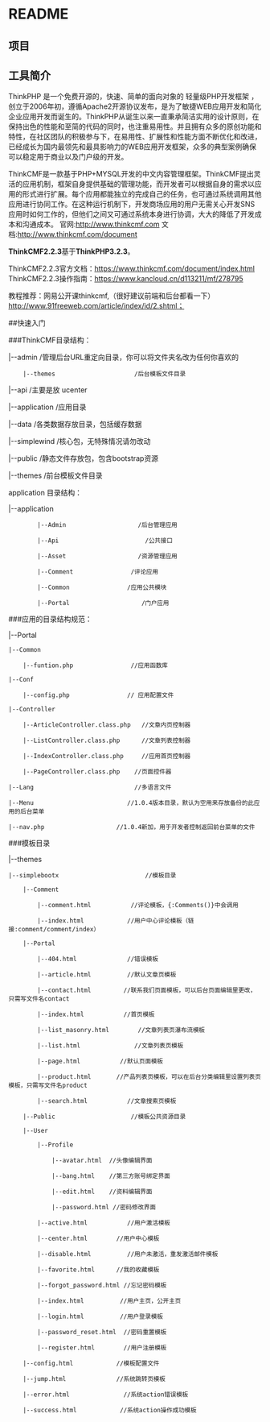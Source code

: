# README

## 项目

## 工具简介

ThinkPHP 是一个免费开源的，快速、简单的面向对象的 轻量级PHP开发框架 ，创立于2006年初，遵循Apache2开源协议发布，是为了敏捷WEB应用开发和简化企业应用开发而诞生的。ThinkPHP从诞生以来一直秉承简洁实用的设计原则，在保持出色的性能和至简的代码的同时，也注重易用性。并且拥有众多的原创功能和特性，在社区团队的积极参与下，在易用性、扩展性和性能方面不断优化和改进，已经成长为国内最领先和最具影响力的WEB应用开发框架，众多的典型案例确保可以稳定用于商业以及门户级的开发。

ThinkCMF是一款基于PHP+MYSQL开发的中文内容管理框架。ThinkCMF提出灵活的应用机制，框架自身提供基础的管理功能，而开发者可以根据自身的需求以应用的形式进行扩展。每个应用都能独立的完成自己的任务，也可通过系统调用其他应用进行协同工作。在这种运行机制下，开发商场应用的用户无需关心开发SNS应用时如何工作的，但他们之间又可通过系统本身进行协调，大大的降低了开发成本和沟通成本。
官网:http://www.thinkcmf.com
文档:http://www.thinkcmf.com/document

**ThinkCMF2.2.3**基于**ThinkPHP3.2.3**。

ThinkCMF2.2.3官方文档：https://www.thinkcmf.com/document/index.html
ThinkCMF2.2.3操作指南：https://www.kancloud.cn/d113211/mf/278795

教程推荐：网易公开课thinkcmf,（很好建议前端和后台都看一下）
        http://www.91freeweb.com/article/index/id/2.shtml；

##快速入门

###ThinkCMF目录结构：

|--admin                                /管理后台URL重定向目录，你可以将文件夹名改为任何你喜欢的

        |--themes                      /后台模板文件目录

|--api                                    /主要是放 ucenter

|--application                        /应用目录

|--data                                  /各类数据存放目录，包括缓存数据

|--simplewind                        /核心包，无特殊情况请勿改动

|--public                               /静态文件存放包，包含bootstrap资源

|--themes                                     /前台模板文件目录                     

application 目录结构：

|--application 

            |--Admin                    /后台管理应用

            |--Api                        /公共接口

            |--Asset                    /资源管理应用

            |--Comment                /评论应用

            |--Common                /应用公共模块

            |--Portal                    /门户应用

###应用的目录结构规范：

|--Portal

    |--Common

        |--funtion.php                //应用函数库

    |--Conf

        |--config.php                // 应用配置文件

    |--Controller

        |--ArticleController.class.php   //文章内页控制器

        |--ListController.class.php      //文章列表控制器

        |--IndexController.class.php     //应用首页控制器

        |--PageController.class.php    //页面控件器

    |--Lang                            //多语言文件

    |--Menu                          //1.0.4版本目录，默认为空用来存放备份的此应用的后台菜单

    |--nav.php                    //1.0.4新加，用于开发者控制返回前台菜单的文件
            
###模板目录

|--themes

    |--simplebootx                        //模板目录

        |--Comment

            |--comment.html           //评论模板，{:Comments()}中会调用

            |--index.html            //用户中心评论模板（链接:comment/comment/index）

        |--Portal

            |--404.html              //错误模板

            |--article.html          //默认文章页模板

            |--contact.html         //联系我们页面模板，可以后台页面编辑里更改，只需写文件名contact

            |--index.html           //首页模板

            |--list_masonry.html        //文章列表页瀑布流模板

            |--list.html               //文章列表页模板

            |--page.html           //默认页面模板

            |--product.html       //产品列表页模板，可以在后台分类编辑里设置列表页模板，只需写文件名product

            |--search.html           //文章搜索页模板

        |--Public                     //模板公共资源目录

        |--User

            |--Profile

                |--avatar.html  //头像编辑界面

                |--bang.html    //第三方账号绑定界面

                |--edit.html    //资料编辑界面

                |--password.html //密码修改界面

            |--active.html           //用户激活模板

            |--center.html        //用户中心模板

            |--disable.html          //用户未激活，重发激活邮件模板

            |--favorite.html      //我的收藏模板

            |--forgot_password.html //忘记密码模板

            |--index.html          //用户主页，公开主页

            |--login.html          //用户登录模板

            |--password_reset.html  //密码重置模板

            |--register.html        //用户注册模板

        |--config.html            //模板配置文件

        |--jump.html              //系统跳转页模板

        |--error.html               //系统action错误模板

        |--success.html            //系统action操作成功模板
